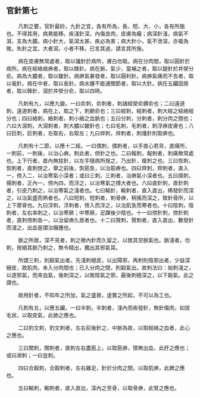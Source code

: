 ## 官針第七

<p>&emsp;&emsp;
凡刺之要，官針最妙。九針之宜，各有所為，長、短、大、小，各有所施也。不得其用，病弗能移。疾淺針深，內傷良肉，皮膚為癰；病深針淺，病氣不瀉，支為大膿。病小針大，氣瀉太甚，疾必為害；病大針小，氣不泄瀉，亦複為敗。失針之宜。大者瀉，小者不移。已言其過，請言其所施。
</p>
<p>&emsp;&emsp;
病在皮膚無常處者，取以镵針於病所，膚白勿取。病在分肉間，取以圓針於病所。病在經絡痼痹者，取以鋒針。病在脈，氣少，當補之者，取以鍉針於井滎分俞。病為大膿者，取以鈹針。病痹氣暴發者，取以圓利針。病痹氣痛而不去者，取以毫針。病在中者，取以長針。病水腫不能通關節者，取以大針。病在五臟固居者，取以鋒針，瀉於井滎分俞，取以四時。
</p>
<p>&emsp;&emsp;
凡刺有九，以應九變。一曰俞刺，俞刺者，刺諸經滎俞髒俞也；二曰遠道刺，遠道刺者，病在上，取之下，刺腑俞也；三曰經刺，經刺者，刺大經之結絡經分也；四曰絡刺，絡刺者，刺小絡之血脈也；五曰分刺，分刺者，刺分肉之間也；六曰大瀉刺，大瀉刺者，刺大膿以鈹針也；七曰毛刺，毛刺者，刺浮痹皮膚也；八曰巨刺，巨刺者，左取右，右取左；九曰焠刺，焠刺者，刺燔針則取痹也。
</p>
<p>&emsp;&emsp;
凡刺有十二節，以應十二經。一曰偶刺，偶刺者，以手直心若背，直痛所，一刺前，一刺後，以治心痹。刺此者，傍針之也。二曰報刺，報刺者，刺痛無常處也。上下行者，直內無拔針，以左手隨病所按之，乃出針，複刺之也。三曰恢刺，恢刺者，直刺傍之，舉之前後，恢筋急，以治筋痹也。四曰齊刺，齊刺者，直入一，傍入二，以治寒氣小深者；或曰三刺，三刺者，治痹氣小深者也。五曰揚刺，揚刺者，正內一，傍內四，而浮之，以治寒氣之搏大者也。六曰直針刺，直針刺者，引皮乃刺之，以治寒氣之淺者也。七曰輸針，輸刺者，直入直出，稀發針而深之，以治氣盛而熱者也。八曰短刺，短刺者，刺骨痹，稍搖而深之，致針骨所，以上下摩骨也。九曰浮刺，浮刺者，傍入而浮之，以治肌急而寒者也。十曰陰刺，陰刺者，左右率刺之，以治寒厥；中寒厥，足踝後少陰也。十一曰傍針刺，傍針刺者，直刺傍刺各一，以治留痹久居者也。十二曰贊刺，贊刺者，直入直出，數發針而淺之，出血是謂治癰腫也。
</p>
<p>&emsp;&emsp;
脈之所居，深不見者，刺之微內針而久留之，以致其空脈氣也。脈淺者，勿刺，按絕其脈乃刺之，無令精出，獨出其邪氣耳。
</p>
<p>&emsp;&emsp;
所謂三刺，則穀氣出者。先淺刺絕皮，以出陽邪，再刺則陰邪出者，少益深絕皮，致肌肉，未入分肉間也；已入分肉之間，則穀氣出。故刺法曰：始刺淺之，以逐邪氣，而來血氣，後刺深之，以致陰氣之邪，最後刺極深之，以下穀氣。此之謂也。
</p>
<p>&emsp;&emsp;
故用針者，不知年之所加，氣之盛衰，虛實之所起，不可以為工也。
</p>
<p>&emsp;&emsp;
凡刺有五，以應五臟，一曰半刺，半刺者，淺內而疾發針，無針傷肉，如拔毛狀，以取皮氣，此肺之應也。
</p>
<p>&emsp;&emsp;
二曰豹文刺，豹文刺者，左右前後針之，中脈為故，以取經絡之血者，此心之應也。
</p>
<p>&emsp;&emsp;
三曰關刺，關刺者，直刺左右盡筋上，以取筋痹，慎無出血，此肝之應也；或曰淵刺；一曰豈刺。
</p>
<p>&emsp;&emsp;
四曰合穀刺，合穀刺者，左右雞足，針於分肉之間，以取肌痹，此脾之應也。
</p>
<p>&emsp;&emsp;
五曰輸刺，輸刺者，直入直出，深內之至骨，以取骨痹，此腎之應也。
</p>
